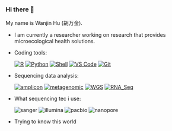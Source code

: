 ### Hi there 👋

My name is Wanjin Hu (胡万金).

- I am currently a researcher working on research that provides microecological health solutions.

- Coding tools: 

  [![R](https://img.shields.io/badge/-R-blue?style=plastic&logo=R)](https://www.r-project.org/)
  [![Python](https://img.shields.io/badge/-Python-8fcfd1?style=plastic&logo=Python)](https://www.python.org/)
  [![Shell](https://img.shields.io/badge/-Shell-blasck?style=plastic&logo=Shell)](https://www.gnu.org/software/bash/)
  [![VS Code](https://img.shields.io/badge/-VS%20Code-007ACC?style=plastic&logo=visual-studio-code)](https://code.visualstudio.com/)
  [![Git](https://img.shields.io/badge/-Git-black?style=plastic&logo=git)](https://git-scm.com/)

- Sequencing data analysis:

  [![amplicon](https://img.shields.io/badge/-amplicon-blue?style=plastic&logo=amplicon)](https://en.wikipedia.org/wiki/Amplicon)
  [![metagenomic](https://img.shields.io/badge/-metagenomic-8fcfd1?style=plastic&logo=metagenomic)](https://en.wikipedia.org/wiki/Metagenomics)
  [![WGS](https://img.shields.io/badge/-WGS-007ACC?style=plastic&logo=WGS)](https://en.wikipedia.org/wiki/Whole_genome_sequencing)
  [![RNA_Seq](https://img.shields.io/badge/-RNA_Seq-blasck?style=plastic&logo=RNA_Seq)](https://en.wikipedia.org/wiki/RNA-Seq)

- What sequencing tec i use:

  ![sanger](https://img.shields.io/badge/-sanger-8fcfd1?style=plastic&logo=sanger)
  ![illumina](https://img.shields.io/badge/-illumina-007ACC?style=plastic&logo=illumina)
  ![pacbio](https://img.shields.io/badge/-pacbio-blasck?style=plastic&logo=pacbio)
  ![nanopore](https://img.shields.io/badge/-nanopore-8fcfd1?style=plastic&logo=nanopore)

- Trying to know this world

